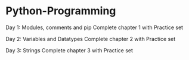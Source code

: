 # Python-Programming

Day 1: Modules, comments and pip
Complete chapter 1 with Practice set

Day 2: Variables and Datatypes
Complete chapter 2 with Practice set

Day 3: Strings
Complete chapter 3 with Practice set

